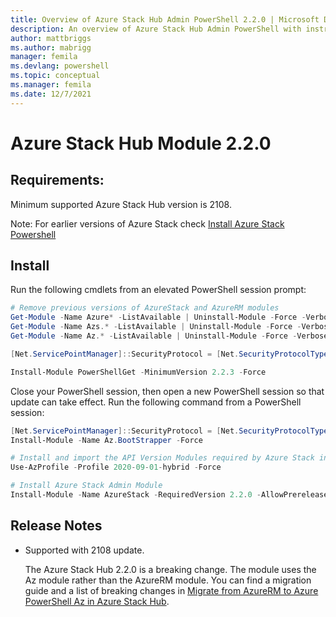 ```yaml
---
title: Overview of Azure Stack Hub Admin PowerShell 2.2.0 | Microsoft Docs
description: An overview of Azure Stack Hub Admin PowerShell with instructions for installation and configuration.
author: mattbriggs 
ms.author: mabrigg
manager: femila
ms.devlang: powershell
ms.topic: conceptual
ms.manager: femila
ms.date: 12/7/2021
---
```

# Azure Stack Hub Module 2.2.0

## Requirements:

Minimum supported Azure Stack Hub version is 2108.

Note: For earlier versions of Azure Stack check [Install Azure Stack Powershell](/azure/azure-stack/azure-stack-powershell-install#install-azure-stack-powershell)

## Install

Run the following cmdlets from an elevated PowerShell session prompt:

```powershell  
# Remove previous versions of AzureStack and AzureRM modules
Get-Module -Name Azure* -ListAvailable | Uninstall-Module -Force -Verbose -ErrorAction Continue
Get-Module -Name Azs.* -ListAvailable | Uninstall-Module -Force -Verbose -ErrorAction Continue
Get-Module -Name Az.* -ListAvailable | Uninstall-Module -Force -Verbose -ErrorAction Continue

[Net.ServicePointManager]::SecurityProtocol = [Net.SecurityProtocolType]::Tls12

Install-Module PowerShellGet -MinimumVersion 2.2.3 -Force
```

Close your PowerShell session, then open a new PowerShell session so that update can take effect. 
Run the following command from a PowerShell session:

```powershell  
[Net.ServicePointManager]::SecurityProtocol = [Net.SecurityProtocolType]::Tls12
Install-Module -Name Az.BootStrapper -Force

# Install and import the API Version Modules required by Azure Stack into the current PowerShell session.
Use-AzProfile -Profile 2020-09-01-hybrid -Force

# Install Azure Stack Admin Module
Install-Module -Name AzureStack -RequiredVersion 2.2.0 -AllowPrerelease
```


## Release Notes

* Supported with 2108 update.  

  The Azure Stack Hub 2.2.0 is a breaking change. The module uses the Az module rather than the AzureRM module. You can find a migration guide and a list of breaking changes in [Migrate from AzureRM to Azure PowerShell Az in Azure Stack Hub](/azure-stack/operator/azure-stack-powershell-install).
